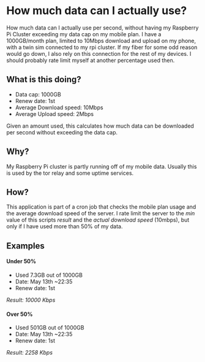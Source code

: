 # How much data can I actually use?

How much data can I actually use per second, without having my Raspberry Pi Cluster exceeding my data cap on my mobile plan. I have a 1000GB/month plan, limited to 10Mbps download and upload on my phone, with a twin sim connected to my rpi cluster. If my fiber for some odd reason would go down, I also rely on this connection for the rest of my devices. I should probably rate limit myself at another percentage used then.

## What is this doing?

* Data cap: 1000GB
* Renew date: 1st
* Average Download speed: 10Mbps
* Average Upload speed: 2Mbps

Given an amount used, this calculates how much data can be downloaded per second without exceeding the data cap.

## Why?

My Raspberry Pi cluster is partly running off of my mobile data. Usually this is used by the tor relay and some uptime services.

## How?

This application is part of a cron job that checks the mobile plan usage and the average download speed of the server. I rate limit the server to the *min* value of this scripts *result* and the *actual download speed* (10mbps), but only if I have used more than 50% of my data.

## Examples

#### Under 50%
* Used 7.3GB out of 1000GB
* Date: May 13th ~22:35
* Renew date: 1st

*Result: 10000 Kbps*

#### Over 50%

* Used 501GB out of 1000GB
* Date: May 13th ~22:35
* Renew date: 1st

*Result: 2258 Kbps*